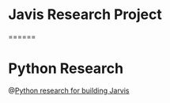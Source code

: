# Javis Research Project
======
# Python Research
@[Python research for building Jarvis](/Jarvis.md)